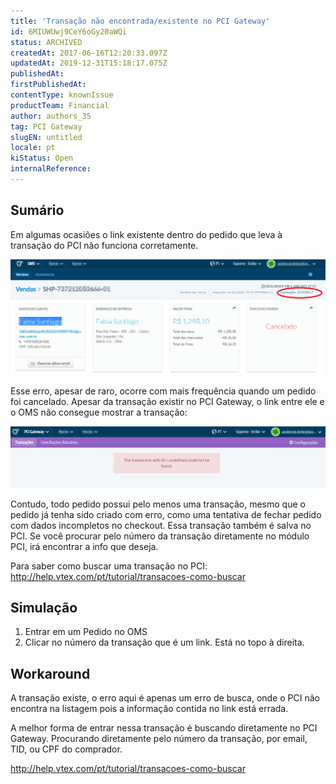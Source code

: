 ```yaml
---
title: 'Transação não encontrada/existente no PCI Gateway'
id: 6MIUWUwj9CeY6oGy20aWQi
status: ARCHIVED
createdAt: 2017-06-16T12:20:33.097Z
updatedAt: 2019-12-31T15:18:17.075Z
publishedAt: 
firstPublishedAt: 
contentType: knownIssue
productTeam: Financial
author: authors_35
tag: PCI Gateway
slugEN: untitled
locale: pt
kiStatus: Open
internalReference: 
---
```


## Sumário

Em algumas ocasiões o link existente dentro do pedido que leva à transação do PCI não funciona corretamente. 

![detalhe pedido](https://raw.githubusercontent.com/vtexdocs/help-center-content/refs/heads/main/docs/pt/known-issues/Financial/transacao-nao-encontrada-existente-no-pci-gateway_1.png) 

Esse erro, apesar de raro, ocorre com mais frequência quando um pedido foi cancelado. Apesar da transação existir no PCI Gateway, o link entre ele e o OMS não consegue mostrar a transação: 

![TID undefined PCI](https://raw.githubusercontent.com/vtexdocs/help-center-content/refs/heads/main/docs/pt/known-issues/Financial/transacao-nao-encontrada-existente-no-pci-gateway_2.png)

Contudo, todo pedido possui pelo menos uma transação, mesmo que o pedido já tenha sido criado com erro, como uma tentativa de fechar pedido com dados incompletos no checkout. Essa transação também é salva no PCI. Se você procurar pelo número da transação diretamente no módulo PCI, irá encontrar a info que deseja.

Para saber como buscar uma transação no PCI:
http://help.vtex.com/pt/tutorial/transacoes-como-buscar


## Simulação


1. Entrar em um Pedido no OMS
2. Clicar no número da transação que é um link. Está no topo à direita.


## Workaround

A transação existe, o erro aqui é apenas um erro de busca, onde o PCI não encontra na listagem pois a informação contida no link está errada.

A melhor forma de entrar nessa transação é buscando diretamente no PCI Gateway. Procurando diretamente pelo número da transação, por email, TID, ou CPF do comprador.

http://help.vtex.com/pt/tutorial/transacoes-como-buscar

